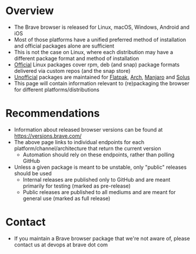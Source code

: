 # Overview

* The Brave browser is released for Linux, macOS, Windows, Android and iOS
* Most of those platforms have a unified preferred method of installation and official packages alone are sufficient
* This is not the case on Linux, where each distribution may have a different package format and method of installation
* [Official](https://brave.com/linux/) Linux packages cover rpm, deb (and snap) package formats delivered via custom repos (and the snap store)
* [Unofficial](https://brave.com/linux/#unofficial-packages) packages are maintained for [Flatpak](https://flathub.org/apps/com.brave.Browser), [Arch](https://aur.archlinux.org/packages?O=0&SeB=nd&K=brave+binary&outdated=&SB=p&SO=d&PP=50&submit=Go), [Manjaro](https://packages.manjaro.org/?query=brave) and [Solus](https://dev.getsol.us/source/brave/repository/master/)
* This page will contain information relevant to (re)packaging the browser for different platforms/distributions

# Recommendations

* Information about released browser versions can be found at https://versions.brave.com/
* The above page links to individual endpoints for each platform/channel/architecture that return the current version
  * Automation should rely on these endpoints, rather than polling GitHub
* Unless a given package is meant to be unstable, only "public" releases should be used
  * Internal releases are published only to GitHub and are meant primarily for testing (marked as pre-release)
  * Public releases are published to all mediums and are meant for general use (marked as full release)

# Contact

* If you maintain a Brave browser package that we're not aware of, please contact us at devops at brave dot com